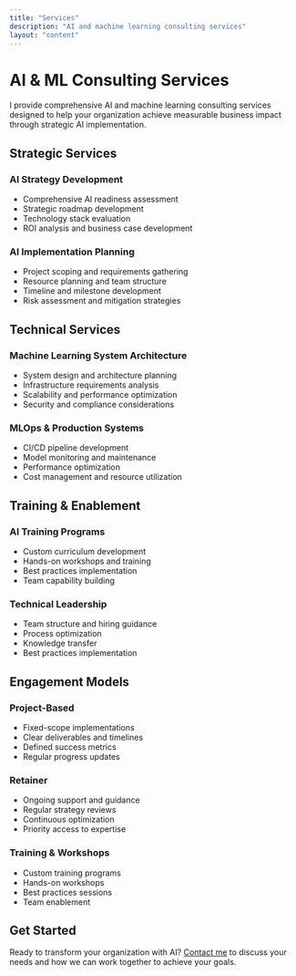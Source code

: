 ```yaml
---
title: "Services"
description: "AI and machine learning consulting services"
layout: "content"
---
```


# AI & ML Consulting Services

I provide comprehensive AI and machine learning consulting services designed to help your organization achieve measurable business impact through strategic AI implementation.

## Strategic Services

### AI Strategy Development
- Comprehensive AI readiness assessment
- Strategic roadmap development
- Technology stack evaluation
- ROI analysis and business case development

### AI Implementation Planning
- Project scoping and requirements gathering
- Resource planning and team structure
- Timeline and milestone development
- Risk assessment and mitigation strategies

## Technical Services

### Machine Learning System Architecture
- System design and architecture planning
- Infrastructure requirements analysis
- Scalability and performance optimization
- Security and compliance considerations

### MLOps & Production Systems
- CI/CD pipeline development
- Model monitoring and maintenance
- Performance optimization
- Cost management and resource utilization

## Training & Enablement

### AI Training Programs
- Custom curriculum development
- Hands-on workshops and training
- Best practices implementation
- Team capability building

### Technical Leadership
- Team structure and hiring guidance
- Process optimization
- Knowledge transfer
- Best practices implementation

## Engagement Models

### Project-Based
- Fixed-scope implementations
- Clear deliverables and timelines
- Defined success metrics
- Regular progress updates

### Retainer
- Ongoing support and guidance
- Regular strategy reviews
- Continuous optimization
- Priority access to expertise

### Training & Workshops
- Custom training programs
- Hands-on workshops
- Best practices sessions
- Team enablement

## Get Started

Ready to transform your organization with AI? [Contact me](/pages/contact/) to discuss your needs and how we can work together to achieve your goals.